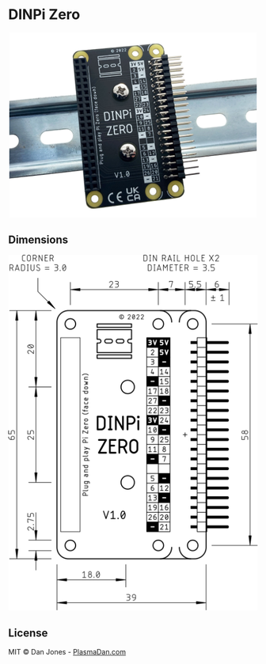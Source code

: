 # DINPi Zero

<p align="center">
    <a href="https://plasmadan.com/dinpizero?utm_source=github&utm_medium=banner" target="_blank" rel="nofollow">
        <img alt="DINPi Zero" src="/img/dinpi-zero.jpg" width="500">
    </a>
</p>

## Dimensions

<p align="center">
    <a href="https://raw.githubusercontent.com/plasmadancom/DINPi-Zero/main/img/dinpi-zero-v1.0-dimensions.svg">
        <img alt="Mechanical Drawing" src="/img/dinpi-zero-v1.0-dimensions.svg" width="600">
    </a>
</p>

## License

MIT © Dan Jones - [PlasmaDan.com](https://plasmadan.com)
